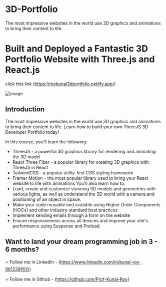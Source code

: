 # 3D-Portfolio
The most impressive websites in the world use 3D graphics and animations to bring their content to life.

# Built and Deployed a Fantastic 3D Portfolio Website with Three.js and React.js
click this link (https://roykunal3dportfolio.netlify.app/)

![image](https://github.com/Prof-Kunal-Roy/3D-Portfolio/assets/123806457/b225e63e-ba41-4706-b77c-978fb5347e28)

## Introduction
The most impressive websites in the world use 3D graphics and animations to bring their content to life. Learn how to build your own ThreeJS 3D Developer Portfolio today! 
 
In this course, you'll learn the following:
- ThreeJS - a powerful 3D graphics library for rendering and animating the 3D model
- React Three Fiber - a popular library for creating 3D graphics with ThreeJS in React
- TailwindCSS - a popular utility-first CSS styling framework
- Framer Motion - the most popular library used to bring your React website to life with animations
You'll also learn how to:
- Load, create and customize stunning 3D models and geometries with various lights, as well as understand the 3D world with a camera and positioning of an object in space.
- Make your code reusable and scalable using Higher Order Components (HOCs) and other industry-standard best practices
- Implement sending emails through a form on the website
- Ensure responsiveness across all devices and improve your site's performance using Suspense and Preload.

## Want to land your dream programming job in 3 - 6 months?
⭐ Follow me in LinkedIn - (https://www.linkedin.com/in/kunal-roy-961239163/)      

⭐ Follow me in Github - (https://github.com/Prof-Kunal-Roy)


